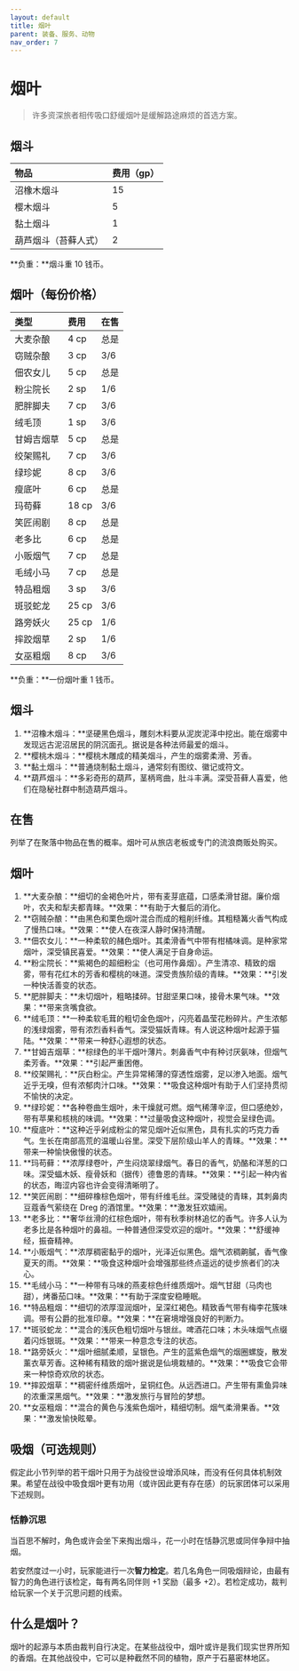 ```yaml
---
layout: default
title: 烟叶
parent: 装备、服务、动物
nav_order: 7
---
```


# 烟叶

> 许多资深旅者相传吸口舒缓烟叶是缓解路途麻烦的首选方案。

## 烟斗

| **物品**             | **费用（gp）** |
| :------------------- | :------------- |
| 沼橡木烟斗           | 15             |
| 樱木烟斗             | 5              |
| 黏土烟斗             | 1              |
| 葫芦烟斗（苔藓人式） | 2              |

**负重：**烟斗重 10 钱币。

## 烟叶（每份价格）

| **类型**   | **费用** | **在售** |
| :--------- | :------- | :------- |
| 大麦杂酿   | 4 cp     | 总是     |
| 窃贼杂酿   | 3 cp     | 3/6      |
| 佃农女儿   | 5 cp     | 总是     |
| 粉尘院长   | 2 sp     | 1/6      |
| 肥胖脚夫   | 7 cp     | 3/6      |
| 绒毛顶     | 1 sp     | 3/6      |
| 甘姆吉烟草 | 5 cp     | 总是     |
| 绞架赐礼   | 7 cp     | 3/6      |
| 绿珍妮     | 8 cp     | 3/6      |
| 瘦底叶     | 6 cp     | 总是     |
| 玛苟藓     | 18 cp    | 3/6      |
| 笑匠闹剧   | 8 cp     | 总是     |
| 老多比     | 6 cp     | 总是     |
| 小贩烟气   | 7 cp     | 总是     |
| 毛绒小马   | 7 cp     | 总是     |
| 特品粗烟   | 3 sp     | 3/6      |
| 斑驳蛇龙   | 25 cp    | 3/6      |
| 路旁妖火   | 25 cp    | 1/6      |
| 摔跤烟草   | 2 sp     | 1/6      |
| 女巫粗烟   | 8 cp     | 3/6      |

**负重：**一份烟叶重 1 钱币。

## 烟斗

1. **沼橡木烟斗：**坚硬黑色烟斗，雕刻木料要从泥炭泥泽中挖出。能在烟雾中发现远古泥沼居民的阴沉面孔。据说是各种法师最爱的烟斗。
2. **樱桃木烟斗：**樱桃木雕成的精美烟斗，产生的烟雾柔滑、芳香。
3. **黏土烟斗：**普通烧制黏土烟斗，通常刻有图纹、徽记或符文。
4. **葫芦烟斗：**多彩奇形的葫芦，茎柄弯曲，肚斗丰满。深受苔藓人喜爱，他们在隐秘社群中制造葫芦烟斗。

## 在售

列举了在聚落中物品在售的概率。烟叶可从旅店老板或专门的流浪商贩处购买。

## 烟叶

1. **大麦杂酿：**细切的金褐色叶片，带有麦芽底蕴，口感柔滑甘甜。廉价烟叶，农夫和犁夫都青睐。**效果：**有助于大餐后的消化。
2. **窃贼杂酿：**由黑色和栗色烟叶混合而成的粗削纤维。其粗糙篝火香气构成了慢热口味。**效果：**使人在夜深人静时保持清醒。
3. **佃农女儿：**一种柔软的赭色烟叶。其柔滑香气中带有柑橘味调。是种家常烟叶，深受镇民喜爱。**效果：**使人满足于自身命运。
4. **粉尘院长：**紫褐色的超细粉尘（也可用作鼻烟）。产生清凉、精致的烟雾，带有花红木的芳香和樱桃的味道。深受贵族阶级的青睐。**效果：**引发一种快活善变的状态。
5. **肥胖脚夫：**未切烟叶，粗略揉碎。甘甜坚果口味，接骨木果气味。**效果：**带来贪嘴食欲。
6. **绒毛顶：**一种柔软毛茸的粗切金色烟叶，闪亮着晶莹花粉碎片。产生浓郁的浅绿烟雾，带有浓烈香料香气。深受猫妖青睐。有人说这种烟叶起源于猫陆。**效果：**带来一种舒心遐想的状态。
7. **甘姆吉烟草：**棕绿色的半干烟叶薄片。刺鼻香气中有种讨厌氨味，但烟气柔芳香。**效果：**引起严重困倦。
8. **绞架赐礼：**灰白粉尘。产生异常稀薄的穿透性烟雾，足以渗入地面。烟气近乎无嗅，但有浓郁肉汁口味。**效果：**吸食这种烟叶有助于人们坚持贯彻不愉快的决定。
9. **绿珍妮：**各种卷曲生烟叶，未干燥就可燃。烟气稀薄辛涩，但口感绝妙，带有苹果和核桃的味调。**效果：**过量吸食这种烟叶，视觉会呈绿色调。
10. **瘦底叶：**这种近乎剁成粉尘的常见烟叶近似黑色，具有扎实的巧克力香气。生长在南部高荒的温暖山谷里。深受下层阶级山羊人的青睐。**效果：**带来一种愉快傲慢的状态。
11. **玛苟藓：**浓厚绿卷叶，产生闷烧翠绿烟气。春日的香气，奶酪和洋葱的口味。深受蝠木妖、瘦骨妖和（据传）德鲁恩的青睐。**效果：**引起一种内省的状态，晦涩内容也许会变得清晰明了。
12. **笑匠闹剧：**细碎橡棕色烟叶，带有纤维毛丝。深受赌徒的青睐，其刺鼻肉豆蔻香气萦绕在 Dreg 的酒馆里。**效果：**激发狂欢嬉闹。
13. **老多比：**奢华丝滑的红棕色烟叶，带有秋季树林追忆的香气。许多人认为老多比是各种烟叶的鼻祖。一种普通但深受欢迎的烟叶。**效果：**舒缓神经，振奋精神。
14. **小贩烟气：**浓厚稠密黏乎的烟叶，光泽近似黑色。烟气浓稠齁膩，香气像夏天的雨。**效果：**吸食这种烟叶会增强那些终点遥远的徒步旅者们的决心。
15. **毛绒小马：**一种带有马味的燕麦棕色纤维质烟叶。烟气甘甜（马肉也甜），烤番茄口味。**效果：**有助于深度安稳睡眠。
16. **特品粗烟：**细切的浓厚湿润烟叶，呈深红褐色。精致香气带有梅李花簇味调。带有公爵的批准印章。**效果：**在窘境增强良好的判断力。
17. **斑驳蛇龙：**混合的浅灰色粗切烟叶与银丝。啤酒花口味；木头味烟气点缀着闪烁银斑。**效果：**带来一种意念专注的状态。
18. **路旁妖火：**烟叶细腻柔顺，呈银色。产生的蓝紫色烟气的烟圈螺旋，散发薰衣草芳香。这种稀有精致的烟叶据说是仙境栽植的。**效果：**吸食它会带来一种惊奇欢欣的状态。
19. **摔跤烟草：**稠密纤维质烟叶，呈铜红色。从远西进口。产生带有熏鱼异味的浓重深黑烟气。**效果：**激发旅行与冒险的梦想。
20. **女巫粗烟：**混合的黄色与浅紫色烟叶，精细切制。烟气柔滑果香。**效果：**激发愉快眩晕。

## 吸烟（可选规则）

假定此小节列举的若干烟叶只用于为战役世设增添风味，而没有任何具体机制效果。希望在战役中吸食烟叶更有功用（或许因此更有存在感）的玩家团体可以采用下述规则。

### 恬静沉思

当百思不解时，角色或许会坐下来掏出烟斗，花一小时在恬静沉思或同伴争辩中抽烟。

若安然度过一小时，玩家能进行一次**智力检定**。若几名角色一同吸烟辩论，由最有智力的角色进行该检定，每有两名同伴则 +1 奖励（最多 +2）。若检定成功，裁判给玩家一个关于沉思问题的线索。

## 什么是烟叶？

烟叶的起源与本质由裁判自行决定。在某些战役中，烟叶或许是我们现实世界所知的香烟。在其他战役中，它可以是种截然不同的植物，原产于石墓密林地区。
